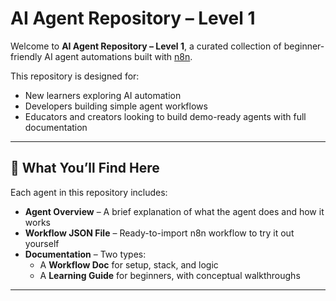 # AI Agent Repository – Level 1

Welcome to **AI Agent Repository – Level 1**, a curated collection of beginner-friendly AI agent automations built with [n8n](https://n8n.io).

This repository is designed for:
- New learners exploring AI automation
- Developers building simple agent workflows
- Educators and creators looking to build demo-ready agents with full documentation

---

## 🔹 What You’ll Find Here

Each agent in this repository includes:
- **Agent Overview** – A brief explanation of what the agent does and how it works
- **Workflow JSON File** – Ready-to-import n8n workflow to try it out yourself
- **Documentation** – Two types:
  - A **Workflow Doc** for setup, stack, and logic
  - A **Learning Guide** for beginners, with conceptual walkthroughs

---

